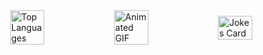 <div style="display: flex; align-items: center; justify-content: center;">
  <img src="https://github-readme-stats.vercel.app/api/top-langs/?username=edugmes&show_icons=true&theme=dark&count_private=true&layout=compact&langs_count=10" alt="Top Languages" width="33%">
  <img src="https://media.giphy.com/media/dWesBcTLavkZuG35MI/giphy.gif" alt="Animated GIF" width="33%">
  <img src="https://readme-jokes.vercel.app/api?hideBorder" alt="Jokes Card" width="33%">
</div>
